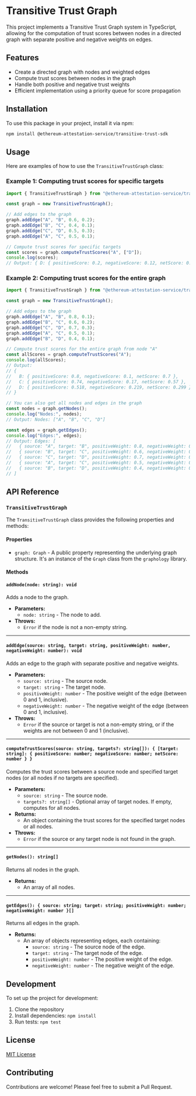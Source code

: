 # Transitive Trust Graph

This project implements a Transitive Trust Graph system in TypeScript, allowing for the computation of trust scores between nodes in a directed graph with separate positive and negative weights on edges.

## Features

- Create a directed graph with nodes and weighted edges
- Compute trust scores between nodes in the graph
- Handle both positive and negative trust weights
- Efficient implementation using a priority queue for score propagation

## Installation

To use this package in your project, install it via npm:

```bash
npm install @ethereum-attestation-service/transitive-trust-sdk
```

## Usage

Here are examples of how to use the `TransitiveTrustGraph` class:

### Example 1: Computing trust scores for specific targets

```typescript
import { TransitiveTrustGraph } from "@ethereum-attestation-service/transitive-trust-sdk";

const graph = new TransitiveTrustGraph();

// Add edges to the graph
graph.addEdge("A", "B", 0.6, 0.2);
graph.addEdge("B", "C", 0.4, 0.1);
graph.addEdge("C", "D", 0.5, 0.3);
graph.addEdge("A", "C", 0.5, 0.1);

// Compute trust scores for specific targets
const scores = graph.computeTrustScores("A", ["D"]);
console.log(scores);
// Output: { D: { positiveScore: 0.2, negativeScore: 0.12, netScore: 0.08 } }
```

### Example 2: Computing trust scores for the entire graph

```typescript
import { TransitiveTrustGraph } from "@ethereum-attestation-service/transitive-trust-sdk";

const graph = new TransitiveTrustGraph();

// Add edges to the graph
graph.addEdge("A", "B", 0.8, 0.1);
graph.addEdge("B", "C", 0.6, 0.2);
graph.addEdge("C", "D", 0.7, 0.3);
graph.addEdge("A", "C", 0.5, 0.1);
graph.addEdge("B", "D", 0.4, 0.1);

// Compute trust scores for the entire graph from node "A"
const allScores = graph.computeTrustScores("A");
console.log(allScores);
// Output:
// {
//   B: { positiveScore: 0.8, negativeScore: 0.1, netScore: 0.7 },
//   C: { positiveScore: 0.74, negativeScore: 0.17, netScore: 0.57 },
//   D: { positiveScore: 0.518, negativeScore: 0.219, netScore: 0.299 }
// }

// You can also get all nodes and edges in the graph
const nodes = graph.getNodes();
console.log("Nodes:", nodes);
// Output: Nodes: ["A", "B", "C", "D"]

const edges = graph.getEdges();
console.log("Edges:", edges);
// Output: Edges: [
//   { source: "A", target: "B", positiveWeight: 0.8, negativeWeight: 0.1 },
//   { source: "B", target: "C", positiveWeight: 0.6, negativeWeight: 0.2 },
//   { source: "C", target: "D", positiveWeight: 0.7, negativeWeight: 0.3 },
//   { source: "A", target: "C", positiveWeight: 0.5, negativeWeight: 0.1 },
//   { source: "B", target: "D", positiveWeight: 0.4, negativeWeight: 0.1 }
// ]
```

## API Reference

### `TransitiveTrustGraph`

The `TransitiveTrustGraph` class provides the following properties and methods:

#### Properties

- `graph: Graph` - A public property representing the underlying graph structure. It's an instance of the `Graph` class from the `graphology` library.

#### Methods

#### `addNode(node: string): void`

Adds a node to the graph.

- **Parameters:**
  - `node: string` - The node to add.
- **Throws:**
  - `Error` if the node is not a non-empty string.

---

#### `addEdge(source: string, target: string, positiveWeight: number, negativeWeight: number): void`

Adds an edge to the graph with separate positive and negative weights.

- **Parameters:**
  - `source: string` - The source node.
  - `target: string` - The target node.
  - `positiveWeight: number` - The positive weight of the edge (between 0 and 1, inclusive).
  - `negativeWeight: number` - The negative weight of the edge (between 0 and 1, inclusive).
- **Throws:**
  - `Error` if the source or target is not a non-empty string, or if the weights are not between 0 and 1 (inclusive).

---

#### `computeTrustScores(source: string, targets?: string[]): { [target: string]: { positiveScore: number; negativeScore: number; netScore: number } }`

Computes the trust scores between a source node and specified target nodes (or all nodes if no targets are specified).

- **Parameters:**
  - `source: string` - The source node.
  - `targets?: string[]` - Optional array of target nodes. If empty, computes for all nodes.
- **Returns:**
  - An object containing the trust scores for the specified target nodes or all nodes.
- **Throws:**
  - `Error` if the source or any target node is not found in the graph.

---

#### `getNodes(): string[]`

Returns all nodes in the graph.

- **Returns:**
  - An array of all nodes.

---

#### `getEdges(): { source: string; target: string; positiveWeight: number; negativeWeight: number }[]`

Returns all edges in the graph.

- **Returns:**
  - An array of objects representing edges, each containing:
    - `source: string` - The source node of the edge.
    - `target: string` - The target node of the edge.
    - `positiveWeight: number` - The positive weight of the edge.
    - `negativeWeight: number` - The negative weight of the edge.

## Development

To set up the project for development:

1. Clone the repository
2. Install dependencies: `npm install`
3. Run tests: `npm test`

## License

[MIT License](LICENSE)

## Contributing

Contributions are welcome! Please feel free to submit a Pull Request.
